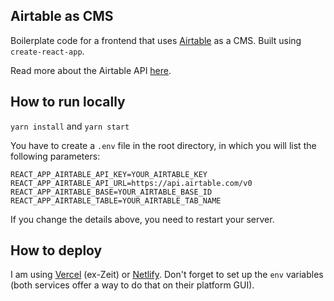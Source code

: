 ## Airtable as CMS

Boilerplate code for a frontend that uses [Airtable](https://airtable.com/) as a CMS. Built using `create-react-app`.  

Read more about the Airtable API [here](https://airtable.com/api).

## How to run locally

`yarn install` and `yarn start`


You have to create a `.env` file in the root directory, in which you will list the following parameters: 

```
REACT_APP_AIRTABLE_API_KEY=YOUR_AIRTABLE_KEY
REACT_APP_AIRTABLE_API_URL=https://api.airtable.com/v0
REACT_APP_AIRTABLE_BASE=YOUR_AIRTABLE_BASE_ID
REACT_APP_AIRTABLE_TABLE=YOUR_AIRTABLE_TAB_NAME
```

If you change the details above, you need to restart your server.

## How to deploy
I am using [Vercel](https://vercel.com/) (ex-Zeit) or [Netlify](https://app.netlify.com/). Don't forget to set up the `env` variables (both services offer a way to do that on their platform GUI).